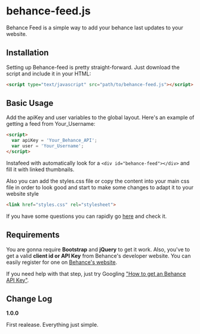 behance-feed.js
============

Behance Feed is a simple way to add your behance last updates to your website.

## Installation
Setting up Behance-feed is pretty straight-forward. Just download the script and include it in your HTML:

```html
<script type="text/javascript" src="path/to/behance-feed.js"></script>
```

## Basic Usage

Add the apiKey and user variables to the global layout. Here's an example of getting a feed from Your_Username:

```html
<script>
  var apiKey = 'Your_Behance_API';
  var user = 'Your_Username';
</script>
```

Instafeed with automatically look for a `<div id="behance-feed"></div>` and fill it with linked thumbnails.

Also you can add the styles.css file or copy the content into your main css file in order to look good and start to make some changes to adapt it to your website style

```html
<link href="styles.css" rel="stylesheet">
```

If you have some questions you can rapidly go [here](https://codepen.io/ernestognw/pen/LQVPma) and check it.

## Requirements

You are gonna require __Bootstrap__ and __jQuery__ to get it work. Also, you've to get a valid __client id or API Key__ from Behance's developer website. You can easily register for one on [Behance's website](https://www.behance.net/dev/register).

If you need help with that step, just try Googling ["How to get an Behance API Key"](https://www.google.com.mx/search?q=how+to+get+a+behance+api+key&oq=how+to+get+a+behance+api+key&aqs=chrome..69i57j0.4817j0j7&sourceid=chrome&ie=UTF-8).

## Change Log

__1.0.0__

First realease. Everything just simple.
